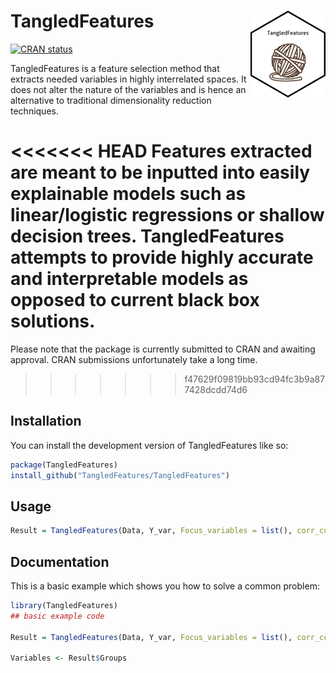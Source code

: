 
# TangledFeatures  <img src="man/figures/logo.png" align="right" height="139" />
 
<!-- badges: start -->
[![CRAN status](https://www.r-pkg.org/badges/version/TangledFeatures)](https://CRAN.R-project.org/package=TangledFeatures)
<!-- badges: end -->

TangledFeatures is a feature selection method that extracts needed variables in highly interrelated spaces. It does not alter the nature of the variables and is hence an alternative to traditional dimensionality reduction techniques. 

<<<<<<< HEAD
Features extracted are meant to be inputted into easily explainable models such as linear/logistic regressions or shallow decision trees. TangledFeatures attempts to provide highly accurate and interpretable models as opposed to current black box solutions.  
=======
Please note that the package is currently submitted to CRAN and awaiting approval. CRAN submissions unfortunately take a long time.

>>>>>>> f47629f09819bb93cd94fc3b9a877428dcdd74d6

## Installation

You can install the development version of TangledFeatures like so:

``` r
package(TangledFeatures)
install_github("TangledFeatures/TangledFeatures")
```

## Usage
``` r
Result = TangledFeatures(Data, Y_var, Focus_variables = list(), corr_cutoff = 0.7, RF_coverage = 0.95, num_features = 5,  plot = FALSE, fast_calculation = FALSE, cor1 = 'pearson', cor2 = 'PointBiserial', cor3 = 'cramersV')
``` 

## Documentation

This is a basic example which shows you how to solve a common problem:

``` r
library(TangledFeatures)
## basic example code

Result = TangledFeatures(Data, Y_var, Focus_variables = list(), corr_cutoff = 0.7, RF_coverage = 0.95, num_features = 5,  plot = FALSE, fast_calculation = FALSE, cor1 = 'pearson', cor2 = 'PointBiserial', cor3 = 'cramersV')

Variables <- Result$Groups 
```

  
